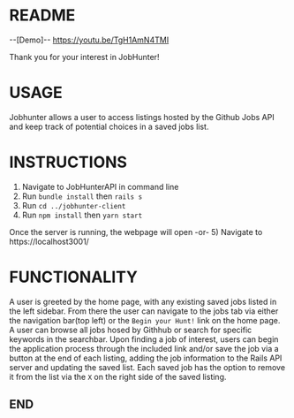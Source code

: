 # README
--[Demo]--
https://youtu.be/TgH1AmN4TMI

Thank you for your interest in JobHunter!

# USAGE

Jobhunter allows a user to access listings hosted by the Github Jobs API and keep track of potential choices in a saved jobs list.

# INSTRUCTIONS

1) Navigate to JobHunterAPI in command line
2) Run `bundle install` then `rails s`
3) Run `cd ../jobhunter-client`
4) Run `npm install` then `yarn start`

Once the server is running, the webpage will open
           -or-
5) Navigate to https://localhost3001/

# FUNCTIONALITY

A user is greeted by the home page, with any existing saved jobs listed in the left sidebar.  From there the user can navigate to the jobs tab via either the navigation bar(top left) or the `Begin your Hunt!` link on the home page.  A user can browse all jobs hosed by Githhub or search for specific keywords in the searchbar.  Upon finding a job of interest, users can begin the application process through the included link and/or save the job via a button at the end of each listing, adding the job information to the Rails API server and updating the saved list.  Each saved job has the option to remove it from the list via the `X` on the right side of the saved listing.

## END ##



















